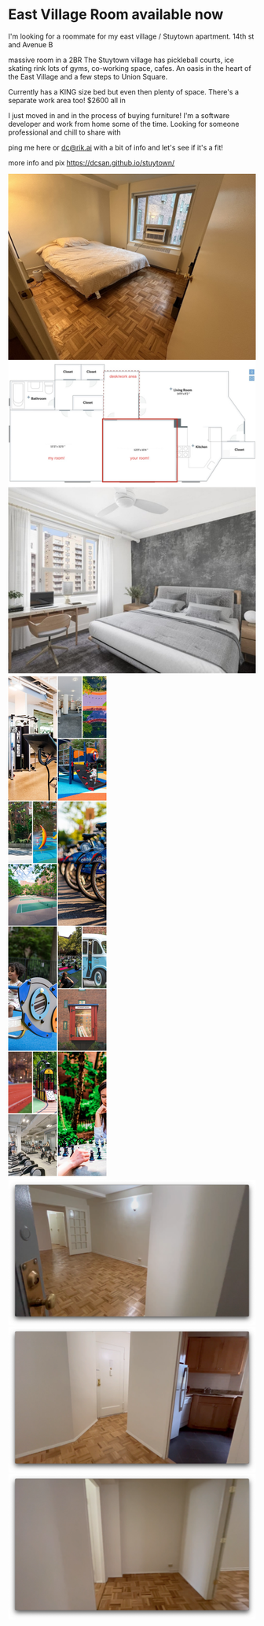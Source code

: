# East Village Room available now

I'm looking for a roommate for my east village / Stuytown apartment.
14th st and Avenue B

massive room in a 2BR
The Stuytown village  has pickleball courts, ice skating rink lots of gyms, co-working space, cafes.
An oasis in the heart of the East Village and a few steps to Union Square.

Currently has a KING size bed but even then plenty of space.
There's a separate work area too!
$2600 all in

I just moved in and in the process of buying furniture!
I'm a software developer and work from home some of the time. Looking for someone professional and chill to share with

ping me here or <dc@rik.ai> with a bit of info and let's see if it's a fit!

more info and pix
<https://dcsan.github.io/stuytown/>

![alt text](images/socials/br-door.jpg)
![alt text](images/socials/floor-plan-3.jpg)
![alt text](images/socials/model-room.jpg)
![alt text](images/socials/st-gallery.jpg)
![alt text](images/socials/h-entry.png)
![alt text](images/socials/h-kitchen.png)
![alt text](images/socials/h-study-2.png)
